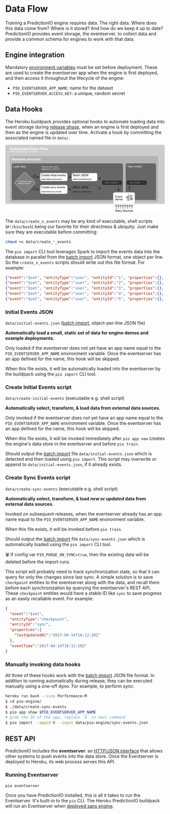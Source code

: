 # Data Flow

Training a PredictionIO engine requires data. The right data. Where does this data come from? Where is it stored? And how do we keep it up to date? PredictionIO provides event storage, the eventserver, to collect data and provide a common schema for engines to work with that data.

## Engine integration

Mandatory [environment variables](CUSTOM.md#user-content-environment-variables) must be set before deployment. These are used to create the eventserver app when the engine is first deployed, and then access it throughout the lifecycle of the engine:

* `PIO_EVENTSERVER_APP_NAME`: name for the dataset
* `PIO_EVENTSERVER_ACCESS_KEY`: a unique, random secret

## Data Hooks

The Heroku buildpack provides optional hooks to automate loading data into event storage during [release phase](https://devcenter.heroku.com/articles/release-phase), when an engine is first deployed and then as the engine is updated over time. Activate a hook by committing the associated named file in `data/`.

![Diagram of buildpack's automated data hooks: create initial events & sync events](docs/predictionio-buildpack-data-flow-02.png)

The `data/create_x_events` may be any kind of executable, shell scripts (`#!/bin/bash`) being our favorite for their directness & ubiquity. Just make sure they are executable before committing:

```bash
chmod +x data/create_*_events
```

The `pio import` CLI tool leverages Spark to import the events data into the database in parallel from the [batch import](https://predictionio.incubator.apache.org/datacollection/batchimport) JSON format, one object per line. So the `create_x_events` scripts should write out this file format. For example:

```json
{"event":"$set", "entityType":"user", "entityId":"1", "properties":{}, "eventTime":"2017-04-14T18:12:20Z"}
{"event":"$set", "entityType":"user", "entityId":"2", "properties":{}, "eventTime":"2017-04-14T18:12:20Z"}
{"event":"$set", "entityType":"user", "entityId":"3", "properties":{}, "eventTime":"2017-04-14T18:12:20Z"}
{"event":"$set", "entityType":"user", "entityId":"4", "properties":{}, "eventTime":"2017-04-14T18:12:20Z"}
{"event":"$set", "entityType":"user", "entityId":"5", "properties":{}, "eventTime":"2017-04-14T18:12:20Z"}
```

### Initial Events JSON

`data/initial-events.json` \([batch import](https://predictionio.incubator.apache.org/datacollection/batchimport), object-per-line JSON file\)

**Automatically load a small, static set of data for engine demos and example deployments.**

Only loaded if the eventserver does not yet have an app name equal to the `PIO_EVENTSERVER_APP_NAME` environment variable. Once the eventserver has an app defined for the name, this hook will be skipped.

When this file exists, it will be automatically loaded into the eventserver by the buildpack using the `pio import` CLI tool.

### Create Initial Events script

`data/create-initial-events` \(executable e.g. shell script\)

**Automatically select, transform, & load data from external data sources.**

Only invoked if the eventserver does not yet have an app name equal to the `PIO_EVENTSERVER_APP_NAME` environment variable. Once the eventserver has an app defined for the name, this hook will be skipped.

When this file exists, it will be invoked immediately after `pio app new` creates the engine's data store in the eventserver and before `pio train`.

Should output the [batch import](https://predictionio.incubator.apache.org/datacollection/batchimport/) file `data/initial-events.json` which is detected and then loaded using `pio import`. This script may overwrite or append to `data/initial-events.json`, if it already exists.

### Create Sync Events script

`data/create-sync-events` \(executable e.g. shell script\)

**Automatically select, transform, & load *new or updated* data from external data sources.**

Invoked on subsequent releases, when the eventserver already has an app name equal to the `PIO_EVENTSERVER_APP_NAME` environment variable.

When this file exists, it will be invoked before `pio train`.

Should output the [batch import](https://predictionio.incubator.apache.org/datacollection/batchimport/) file `data/sync-events.json` which is automatically loaded using the `pio import` CLI tool.

🗑 If config var `PIO_PURGE_ON_SYNC=true`, then the existing data will be deleted before the import runs.

This script will probably need to track synchronization state, so that it can query for only the changes since last sync. A simple solution is to save `checkpoint` entities to the eventserver along with the data, and recall them before each synchronization by querying the eventserver's REST API. These `checkpoint` entities would have a stable ID like `sync` to save progress as an easily recallable event. For example:

```json
{
  "event":"$set",
  "entityType":"checkpoint",
  "entityId":"sync",
  "properties":{
    "lastUpdatedAt":"2017-04-14T18:12:20Z"
  },
  "eventTime":"2017-04-14T18:12:20Z"
}
```

### Manually invoking data hooks

All three of these hooks work with the [batch import](https://predictionio.incubator.apache.org/datacollection/batchimport/) JSON file format. In addition to running automatically during release, they can be executed manually using a one-off dyno. For example, to perform sync:

```bash
heroku run bash --size Performance-M
$ cd pio-engine/
$ ./data/create-sync-events
$ pio app show $PIO_EVENTSERVER_APP_NAME
# grab the ID of the app, replace `X` in next command
$ pio import --appid X --input data/pio-engine/sync-events.json
```

## REST API

PredictionIO includes the **eventserver**: an [HTTP/JSON interface](https://predictionio.incubator.apache.org/datacollection/eventapi/) that allows other systems to push events into the data store. Once the Eventserver is deployed to Heroku, its web process serves this API.

### Running Eventserver

```
pio eventserver
```

Once you have PredictionIO installed, this is all it takes to run the Eventserver. It's built-in to the `pio` CLI. The Heroku PredictionIO buildpack will run an Eventserver when [deployed sans engine](https://github.com/heroku/predictionio-buildpack/blob/master/CUSTOM.md#user-content-eventserver).
